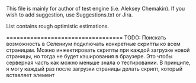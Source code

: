This file is mainly for author of test engine (i.e. Aleksey Chemakin).
If you wish to add suggestion, use Suggestions.txt or Jira.

List contains rough optimistic estimations.

==================================
TODO: 
Поискать возможность в Селениум подключать конкретные скрипты ко всем страницам.
Можно инжектировать скрипты при каждой загрузке новой страницы, но тогда не будет кэширования
в браузере.
Это чтобы серверная часть как можно меньше знала о тестировании.
В принципе, я могу каждый раз после загрузки страницы делать скрипт, который вставляет элемент <script>,
будет ли тогда подгружаться скрипт?
А куда этот скрипт будет ссылаться?
Может тогда все-таки проще просто в браузер локально засылать скрипт.
Он там на пару килобайт от силы.
Так что это будет быстро, типа при каждой загрузке страницы - пару кб лишнего трафика.
Но это все локально.

Запускать можно через конкретный JS, все modules тоже будут искаться в конкретном скопе.

----------------------------------

==================================
ПОДУМАТЬ В ФОНЕ (РАБОЧИЕ МОМЕНТЫ)
----------------------------------

Пусть все разработчики пишут код с учетом тестов, т.е. используют id и itemId, где это можно.

Как мне узнавать где какой itemId используется, поможет ли в этом Sencha App Inspector (chrome plugin)?

Когда тесты ломаются, на них идет Auto Assignment в bamboo (похоже, авторы коммитов ассайнятся автоматом).
Надо понять как это можно настраивать. Вроде бы мейлы авторам не рассылаются, и надеюсь, Jira таски автоматом
не создаются.
 
Что можно сделать для ускорения загрузки базы, на bamboo тесты тормозней, чем на моей машине раз в 6.

Подизайнить содержимое БД для тестовой системы.

Когда тесты заработают "официально" -
завести autotestDev ветку в гите. Создание тестов будет в ней, а в master будут выкладываться уже проверенные тесты.

Можно ли в bamboo сохранять изображения и давать ссылки на них?

==================================
HIGH LEVEL PRIORITY:
----------------------------------

Create some more tests.

Tests wait for database loading too long (two minutes sometimes).

Debug tests for windows (3h). Slash / backslash issues, cygwin utilities work.

? Setup bamboo and tests on Windows (remote desktop) (6h).

Support all needed browsers (chrome, firefox, safari, ie (on windows)). (10h ? research work (console logs from all browsers)).

==================================
MIDDLE LEVEL PRIORITY: (in parallel with tests).
----------------------------------
Добавить в bamboo.js возможность гонять по очереди тестовые пакеты, перечисленные в конфиге.
Т.е. опции для tia.js.(3.5h (нужно будет разобраться с модулем для чтения конфигов и каким-нибудь async)).
Добавить в bamboo.js опцию - останавливать ли все тестовые пакеты, если один пакет failed.(1h).

? Ненадежная проверка, что приложение готово к запуску (2h ? research).
Может быть подписаться на какие-то ивенты? (2h ? research).
Либо сделать поступенчатое (сначала Ext, потом R, потом ещё чего-нибуть) ожидание готовности приложения.

Опция -l аттачить логи, для дифнутых тестов к мейлу.
Сделать общий обход по дифнутым файлам. И колбэками делать что-то при обходе (dependency injection).
Называть логи по полному пути до них. Заменять слэш на +. (1.5h)
TODO: М.б. изображения тоже аттачить по этой опции? Заходишь в мейл, у тебя и логи и изображения встроены.(1h)

Сделать help для bamboo.js.(1h)

Как в bamboo сделать, логи интерактивными, чтобы можно было коллапсить ненужные блоки.
Например, блоки с информацией о задании (environment, etc) на страницу.(? research)

Tests for passed, failed, throwed from web driver promises. (3h)
Tests for error chaining for flow.execute(), say if first of ten functions faled, all queue should fail.
More tests for async engine.(1.5h)

Some tests for test engine util functions.(3h)

----

### Code review. (? )

* When many function parameters - replace by options object. (3h)
* Refactor everything to be more OOP (incapsulation, accessors, constructors, signletons, factories). (12h)

----

Automatic detection which tests to run by code changes. (? research work, we will implement it when it will be needed due to time issues)

Create logs as active web pages when one can use any filters and give links on such pages in emails. (8h)

Temporary Stderr and Stdout redirection, try to overload
write function for stdout and stderr streams.
Tests for stderr redirection. (? 3h research)
Некоторые тесты для движка намеренно пишут несколько строк в stderr
Если мы в bamboo подсветим stderr в логах, то эти строки могут вносить смуту.
Можно попробовать сделать так, чтобы на время выполнения теста весь stderr писался в лог теста.
Пока что это known issue.

Connect to existing window? To start test from some hand point.

tests for timeouts for webdriver (seems like sometimes it hanging).
May be page loading - the special case for which timeouts work differently.(3h (may include some research work)).

How to integrate tests into some cloud system for auto-testing. (? 12h research)

==================================
LOW LEVEL PRIORITY:
----------------------------------

При ошибке пробовать самому делать бисекцию, вычисляя коммит - вредитель.
Это позволит избавить от этой работы программиста, а ещё вести статистику чьи коммиты сколько раз сломали
тесты. (?)

tia.js could start Xvfb before tests and stop after tests. Now xvfb is started by bamboo or by hands. (1.5h)

Config option - continueAfterFail. (2h) ? (даже не знаю, где бы это могло пригодиться).

Integration with mocha? (? 20h research)

Separate test engine from Selenium and from ExtJS. (? 16h (now it is used Selenium's control flow and selenium promises)).
I.e. implement abilities to plug Selenium and plug ExtJS modules into the test engine. (? 16h)

Allow using Java tests. (12h research)

Create a few tests on Java. (8h)

Compare JavaScript and Java engines. (4h)

32bit/64bit separate tests? ( 2h (if there will be separate 64 bit and 32 bit OSes the work is just setup)).

selenium-webdriver can work from browser (and not from NodeJS) (2h learn what from this can be useful for us)

If we will support phantomjs:
PhantomJs does not follow WebDriver standard. It does not cleanup logs after reading.
We could introduce counter for strings to skip.
Investigations show that phantom cleans console at URLchanging.

Mac OS (if there will be customers).
